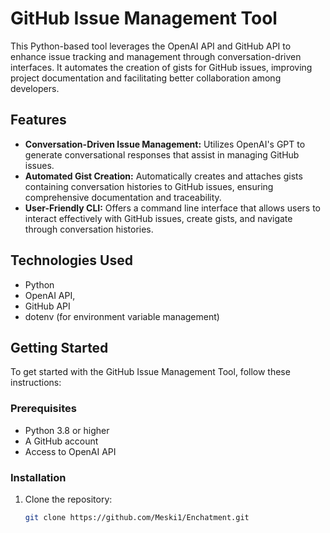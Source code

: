 
# GitHub Issue Management Tool

This Python-based tool leverages the OpenAI API and GitHub API to enhance issue tracking and management through conversation-driven interfaces. It automates the creation of gists for GitHub issues, improving project documentation and facilitating better collaboration among developers.

## Features

- **Conversation-Driven Issue Management:** Utilizes OpenAI's GPT to generate conversational responses that assist in managing GitHub issues.
- **Automated Gist Creation:** Automatically creates and attaches gists containing conversation histories to GitHub issues, ensuring comprehensive documentation and traceability.
- **User-Friendly CLI:** Offers a command line interface that allows users to interact effectively with GitHub issues, create gists, and navigate through conversation histories.

## Technologies Used

- Python
- OpenAI API,
- GitHub API
- dotenv (for environment variable management)

## Getting Started

To get started with the GitHub Issue Management Tool, follow these instructions:

### Prerequisites

- Python 3.8 or higher
- A GitHub account
- Access to OpenAI API

### Installation

1. Clone the repository:
   ```bash
   git clone https://github.com/Meski1/Enchatment.git

